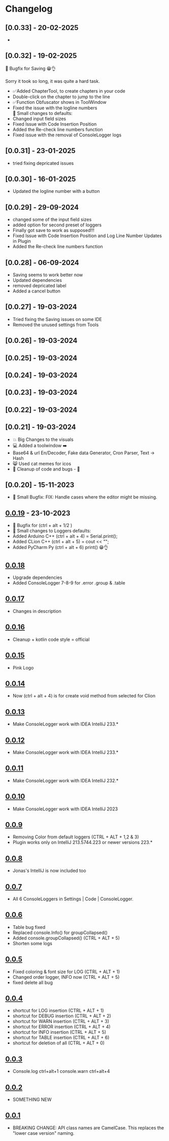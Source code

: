 # Changelog

## [0.0.33] - 20-02-2025
-

## [0.0.32] - 19-02-2025
  🐛 Bugfix for Saving 😁👌<br><br>
  Sorry it took so long, it was quite a hard task.<br>
- ✅Added ChapterTool, to create chapters in your code <br>
- Double-click on the chapter to jump to the line <br>
- ✅Function Obfuscator shows in ToolWindow <br>
- Fixed the issue with the logline numbers <br>
🤏 Small changes to defaults: <br>
- Changed input field sizes <br>
- Fixed Issue with Code Insertion Position  <br>
- Added the Re-check line numbers function <br>
- Fixed issue with the removal of ConsoleLogger logs <br>

## [0.0.31] - 23-01-2025
- tried fixing depricated issues

## [0.0.30] - 16-01-2025
- Updated the logline number with a button

## [0.0.29] - 29-09-2024
- changed some of the input field sizes
- added option for second preset of loggers
- Finally got save to work as supposed!!!
- Fixed Issue with Code Insertion Position and Log Line Number Updates in Plugin
- Added the Re-check line numbers function

## [0.0.28] - 06-09-2024
- Saving seems to work better now
- Updated dependencies
- removed depricated label
- Added a cancel button

## [0.0.27] - 19-03-2024
- Tried fixing the Saving issues on some IDE
- Removed the unused settings from Tools

## [0.0.26] - 19-03-2024

## [0.0.25] - 19-03-2024

## [0.0.24] - 19-03-2024

## [0.0.23] - 19-03-2024

## [0.0.22] - 19-03-2024

## [0.0.21] - 19-03-2024
- 💥 Big Changes to the visuals
- 💻 Added a toolwindow ➡️ 
- Base64 & url En/Decoder, Fake data Generator, Cron Parser, Text -> Hash
- 😸 Used cat memes for icos
- 🧼 Cleanup of code and bugs - 🐛


## [0.0.20] - 15-11-2023
- 🐛 Small Bugfix: FIX: Handle cases where the editor might be missing. 

## [0.0.19] - 23-10-2023

- 🐛 Bugfix for (ctrl + alt + 1/2 ) 
- 🤏 Small changes to Loggers defaults:
- Added Arduino C++ (ctrl + alt + 4) = Serial.print(); 
- Added CLion   C++ (ctrl + alt + 5) = cout << ""; 
- Added PyCharm Py  (ctrl + alt + 6) print() 😁👌

## [0.0.18]

- Upgrade dependencies
- Added ConsoleLogger 7-8-9 for .error .group & .table

## [0.0.17]

- Changes in description

## [0.0.16]

- Cleanup + kotlin code style = official

## [0.0.15]

- Pink Logo

## [0.0.14]

- Now (ctrl + alt + 4) is for create void method from selected for Clion

## [0.0.13]

- Make ConsoleLogger work with IDEA IntelliJ 233.*

## [0.0.12]

- Make ConsoleLogger work with IDEA IntelliJ 233.*

## [0.0.11]

- Make ConsoleLogger work with IDEA IntelliJ 232.*

## [0.0.10]

- Make ConsoleLogger work with IDEA IntelliJ 2023

## [0.0.9]

- Removing Color from default loggers  (CTRL + ALT + 1,2 & 3)
- Plugin works only on IntelliJ 213.5744.223 or newer versions 223.*

## [0.0.8]

- Jonas's IntelliJ is now included too

## [0.0.7]

- All 6 ConsoleLoggers in Settings | Code | ConsoleLogger.

## [0.0.6]

- Table bug fixed
- Replaced console.Info() for groupCollapsed()
- Added console.groupCollapsed()   (CTRL + ALT + 5)
- Shorten some logs

## [0.0.5]

- Fixed coloring & font size for LOG (CTRL + ALT + 1)
- Changed order logger, INFO now (CTRL + ALT + 5)
- fixed delete all bug

## [0.0.4]

- shortcut for LOG insertion   (CTRL + ALT + 1)
- shortcut for DEBUG insertion (CTRL + ALT + 2)
- shortcut for WARN insertion  (CTRL + ALT + 3)
- shortcut for ERROR insertion (CTRL + ALT + 4)
- shortcut for INFO insertion  (CTRL + ALT + 5)
- shortcut for TABLE insertion (CTRL + ALT + 6)
- shortcut for deletion of all (CTRL + ALT + 0)

## [0.0.3]

- Console.log ctrl+alt+1 console.warn ctrl+alt+4

## [0.0.2]

- SOMETHING NEW

## [0.0.1]

- BREAKING CHANGE: API class names are CamelCase. This replaces the  "lower  case version" naming.

[Unreleased]: https://github.com/bg-omar/consolelogger/compare/v0.0.19...HEAD
[0.0.19]: https://github.com/bg-omar/consolelogger/compare/v0.0.18...v0.0.19
[0.0.18]: https://github.com/bg-omar/consolelogger/compare/v0.0.17...v0.0.18
[0.0.17]: https://github.com/bg-omar/consolelogger/compare/v0.0.16...v0.0.17
[0.0.16]: https://github.com/bg-omar/consolelogger/compare/v0.0.15...v0.0.16
[0.0.15]: https://github.com/bg-omar/consolelogger/compare/v0.0.14...v0.0.15
[0.0.14]: https://github.com/bg-omar/consolelogger/compare/v0.0.13...v0.0.14
[0.0.13]: https://github.com/bg-omar/consolelogger/compare/v0.0.12...v0.0.13
[0.0.12]: https://github.com/bg-omar/consolelogger/compare/v0.0.11...v0.0.12
[0.0.11]: https://github.com/bg-omar/consolelogger/compare/v0.0.10...v0.0.11
[0.0.10]: https://github.com/bg-omar/consolelogger/compare/v0.0.9...v0.0.10
[0.0.9]: https://github.com/bg-omar/consolelogger/compare/v0.0.8...v0.0.9
[0.0.8]: https://github.com/bg-omar/consolelogger/compare/v0.0.7...v0.0.8
[0.0.7]: https://github.com/bg-omar/consolelogger/compare/v0.0.6...v0.0.7
[0.0.6]: https://github.com/bg-omar/consolelogger/compare/v0.0.5...v0.0.6
[0.0.5]: https://github.com/bg-omar/consolelogger/compare/v0.0.4...v0.0.5
[0.0.4]: https://github.com/bg-omar/consolelogger/compare/v0.0.3...v0.0.4
[0.0.3]: https://github.com/bg-omar/consolelogger/compare/v0.0.2...v0.0.3
[0.0.2]: https://github.com/bg-omar/consolelogger/compare/v0.0.1...v0.0.2
[0.0.1]: https://github.com/bg-omar/consolelogger/commits/v0.0.1